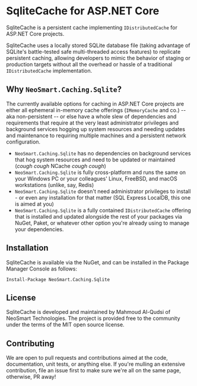 # SqliteCache for ASP.NET Core

SqliteCache is a persistent cache implementing `IDistributedCache` for ASP.NET Core projects.

SqliteCache uses a locally stored SQLite database file (taking advantage of SQLite's battle-tested
safe multi-threaded access features) to replicate persistent caching, allowing developers to mimic
the behavior of staging or production targets without all the overhead or hassle of a traditional
`IDistributedCache` implementation.

## Why `NeoSmart.Caching.Sqlite`?

The currently available options for caching in ASP.NET Core projects are either all ephemeral
in-memory cache offerings (`IMemoryCache` and co.) -- aka non-persistent -- or else have a whole
slew of dependencies and requirements that require at the very least administrator privileges and
background services hogging up system resources and needing updates and maintenance to requiring
multiple machines and a persistent network configuration.

* `NeoSmart.Caching.Sqlite` has no dependencies on background services that hog system resources and
need to be updated or maintained (*cough* *cough* NCache *cough* *cough*)
* `NeoSmart.Caching.Sqlite` is fully cross-platform and runs the same on your Windows PC or your
colleagues' Linux, FreeBSD, and macOS workstations (unlike, say, Redis)
* `NeoSmart.Caching.Sqlite` doesn't need administrator privileges to install - or even any installation
for that matter (SQL Express LocalDB, this one is aimed at you)
* `NeoSmart.Caching.Sqlite` is a fully contained `IDistributedCache` offering that is installed and
updated alongside the rest of your packages via NuGet, Paket, or whatever other option you're
already using to manage your dependencies.

## Installation

SqliteCache is available via the NuGet, and can be installed in the Package Manager Console as
follows:

```
Install-Package NeoSmart.Caching.Sqlite
```

## License

SqliteCache is developed and maintained by Mahmoud Al-Qudsi of NeoSmart Technologies. The project is
provided free to the community under the terms of the MIT open source license.

## Contributing

We are open to pull requests and contributions aimed at the code, documentation, unit tests, or
anything else. If you're mulling an extensive contribution, file an issue first to make sure we're
all on the same page, otherwise, PR away!

